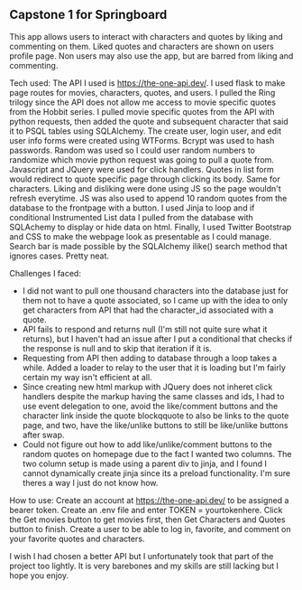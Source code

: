 Capstone 1 for Springboard
---------------------------------------

This app allows users to interact with characters and quotes by liking and commenting on them. Liked quotes and characters are shown on users profile page. Non users may also use the app, but are barred from liking and commenting.

Tech used:
The API I used is https://the-one-api.dev/. 
I used flask to make page routes for movies, characters, quotes, and users.
I pulled the Ring trilogy since the API does not allow me access to movie specific quotes from the Hobbit series. 
I pulled movie specific quotes from the API with python requests, then added the quote and subsequent character that said it to PSQL tables using SQLAlchemy. 
The create user, login user, and edit user info forms were created using WTForms. Bcrypt was used to hash passwords. 
Random was used so I could user random numbers to randomize which movie python request was going to pull a quote from.
Javascript and JQuery were used for click handlers. Quotes in list form would redirect to quote specific page through clicking its body. Same for characters. Liking and disliking were done using JS so the page wouldn't refresh everytime. JS was also used to append 10 random quotes from the database to the frontpage with a button.
I used Jinja to loop and if conditional Instrumented List data I pulled from the database with SQLAchemy to display or hide data on html.
Finally, I used Twitter Bootstrap and CSS to make the webpage look as presentable as I could manage.
Search bar is made possible by the SQLAlchemy ilike() search method that ignores cases. Pretty neat.

Challenges I faced:
- I did not want to pull one thousand characters into the database just for them not to have a quote associated, so I came up with the idea to only get characters from API that had the character_id associated with a quote.
- API fails to respond and returns null (I'm still not quite sure what it returns), but I haven't had an issue after I put a conditional that checks if the response is null and to skip that iteration if it is.
- Requesting from API then adding to database through a loop takes a while. Added a loader to relay to the user that it is loading but I'm fairly certain my way isn't efficient at all.
- Since creating new html markup with JQuery does not inheret click handlers despite the markup having the same classes and ids, I had to use event delegation to one, avoid the like/comment buttons and the character link inside the quote blockqquote to also be links to the quote page, and two, have the like/unlike buttons to still be like/unlike buttons after swap. 
- Could not figure out how to add like/unlike/comment buttons to the random quotes on homepage due to the fact I wanted two columns. The two column setup is made using a parent div to jinja, and I found I cannot dynamically create jinja since its a preload functionality. I'm sure theres a way I just do not know how.

How to use:
Create an account at https://the-one-api.dev/ to be assigned a bearer token. Create an .env file and enter TOKEN = yourtokenhere. Click the Get movies button to get movies first, then Get Characters and Quotes button to finish. Create a user to be able to log in, favorite, and comment on your favorite quotes and characters.

I wish I had chosen a better API but I unfortunately took that part of the project too lightly. It is very barebones and my skills are still lacking but I hope you enjoy.